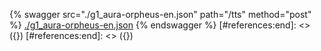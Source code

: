 [#references:start]: <> ({ "template": "openapi" })
[#references:start]: <> ({ "template": "openapi" })
{% swagger src="./g1_aura-orpheus-en.json" path="/tts" method="post" %}
[./g1_aura-orpheus-en.json](./g1_aura-orpheus-en.json)
{% endswagger %}
[#references:end]: <> ({})
[#references:end]: <> ({})